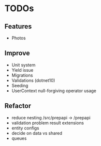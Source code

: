 # TODOs

## Features
- Photos

## Improve
- Unit system
- Yield issue
- Migrations
- Validations (dotnet10)
- Seeding
- UserContext null-forgiving operator usage

## Refactor
- reduce nesting /src/prepapi -> /prepapi 
- validation problem result extensions
- entity configs
- decide on data vs shared
- queues
